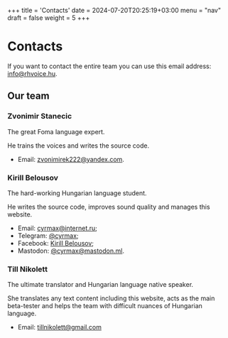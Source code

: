 +++
title = 'Contacts'
date = 2024-07-20T20:25:19+03:00
menu = "nav"
draft = false
weight = 5
+++

# Contacts

If you want to contact the entire team you can use this email address: [info@rhvoice.hu](mailto:info@rhvoice.hu).

## Our team

### Zvonimir Stanecic

The great Foma language expert.

He trains the voices and writes the source code.

* Email: [zvonimirek222@yandex.com](mailto:zvonimirek222@yandex.com).

### Kirill Belousov

The hard-working Hungarian language student.

He writes the source code, improves sound quality and manages this website.

* Email: [cyrmax@internet.ru](mailto:cyrmax@internet.ru);
* Telegram: [@cyrmax](https://t.me/cyrmax);
* Facebook: [Kirill Belousov](https://www.facebook.com/cyrmax.kirill);
* Mastodon: [@cyrmax@mastodon.ml](https://mastodon.ml/@cyrmax).

### Till Nikolett

The ultimate translator and Hungarian language native speaker.

She translates any text content including this website, acts as the main beta-tester and helps the team with difficult nuances of Hungarian language.

* Email: [tillnikolett@gmail.com](mailto:tillnikolett@gmail.com)
